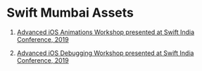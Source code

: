 # Swift Mumbai Assets


1. [Advanced iOS Animations Workshop presented at Swift India Conference, 2019](https://github.com/swiftmumbai/assets/blob/master/Advanced%20Animations/README.md)

2. [Advanced iOS Debugging Workshop presented at Swift India Conference, 2019](https://github.com/swiftmumbai/assets/blob/master/Advanced%20Debugging/README.md)
